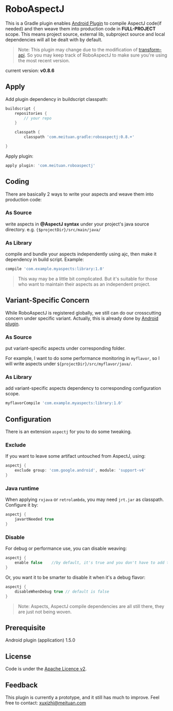RoboAspectJ
=====

This is a Gradle plugin enables [Android Plugin](http://developer.android.com/tools/revisions/gradle-plugin.html)
to compile AspectJ code(if needed) and then weave them into production code in **FULL-PROJECT** scope.
This means project source, external lib, subproject source and local dependencies will all be dealt with by default.

> Note: This plugin may change due to the modification of [transform-api](http://tools.android.com/tech-docs/new-build-system/transform-api). So you may keep track of RoboAspectJ to make sure you're using the most recent version.

current version: **v0.8.6**

Apply
-----
Add plugin dependency in buildscript classpath:

``` groovy
buildscript {
	repositories {
		// your repo
	}

	classpath {
        classpath 'com.meituan.gradle:roboaspectj:0.8.+'

}
```

Apply plugin:

``` groovy
apply plugin: 'com.meituan.roboaspectj'
```

Coding
-----

There are basically 2 ways to write your aspects and weave them into production code:

### As Source
write aspects in **@AspectJ syntax** under your project's java source directory. e.g. `{$projectDir}/src/main/java/`

### As Library

compile and bundle your aspects independently using ajc, then make it dependency in build script. Example:

``` groovy
compile 'com.example.myaspects:library:1.0'
```

> This way may be a little bit complicated. But it's suitable for those who want to maintain their aspects as an independent project.

Variant-Specific Concern
------

While RoboAspectJ is registered globally, we still can do our crosscutting concern under specific variant.
Actually, this is already done by [Android plugin](http://tools.android.com/tech-docs/new-build-system/user-guide#TOC-Build-Variants).

### As Source

put variant-specific aspects under corresponding folder.

For example, I want to do some performance monitoring in `myflavor`, so I will write aspects under `${projectDir}/src/myflavor/java/`.

### As Library

add variant-specific aspects dependency to corresponding configuration scope.

``` groovy
myflavorCompile 'com.example.myaspects:library:1.0'
```

Configuration
-----

There is an extension `aspectj` for you to do some tweaking.

### Exclude

If you want to leave some artifact untouched from AspectJ, using:

``` groovy
aspectj {
	exclude group: 'com.google.android', module: 'support-v4'
}
```

### Java runtime

When applying `rxjava` or `retrolambda`, you may need `jrt.jar` as classpath. Configure it by:

``` groovy
aspectj {
	javartNeeded true
}
```

### Disable

For debug or performance use, you can disable weaving:

``` groovy
aspectj {
    enable false    //by default, it's true and you don't have to add this statement.
}
```

Or, you want it to be smarter to disable it when it's a debug flavor:

``` groovy
aspectj {
    disableWhenDebug true // default is false
}
```

> Note: Aspects, AspectJ compile dependencies are all still there, they are just not being woven.

Prerequisite
-----
Android plugin (application) 1.5.0

License
-------
Code is under the [Apache Licence v2](https://www.apache.org/licenses/LICENSE-2.0.txt).

Feedback
-----
This plugin is currently a prototype, and it still has much to improve. Feel free to contact: [xuxizhi@meituan.com](mailto:xuxizhi@meituan.com)
